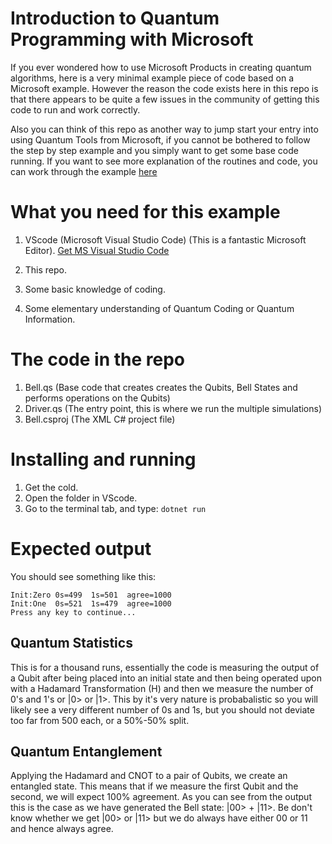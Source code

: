 # Introduction to Quantum Programming with Microsoft

If you ever wondered how to use Microsoft Products in creating quantum algorithms, here is a very minimal example piece of code based on a Microsoft example. However the reason the code exists here in this repo is that there appears to be quite a few issues in the community of getting this code to run and work correctly.

Also you can think of this repo as another way to jump start your entry into using Quantum Tools from Microsoft, if you cannot be bothered to follow the step by step example and you simply want to get some base code running. If you want to see more explanation of the routines and code, you can work through the example [here](https://docs.microsoft.com/en-us/quantum/quantum-writeaquantumprogram?view=qsharp-preview&tabs=tabid-vs2017)

# What you need for this example

1. VScode (Microsoft Visual Studio Code) (This is a fantastic Microsoft Editor). [Get MS Visual Studio Code](https://code.visualstudio.com/download)

2. This repo.
3. Some basic knowledge of coding.
4. Some elementary understanding of Quantum Coding or Quantum Information.

# The code in the repo

1. Bell.qs (Base code that creates creates the Qubits, Bell States and performs operations on the Qubits)
2. Driver.qs (The entry point, this is where we run the multiple simulations)
3. Bell.csproj (The XML C# project file)

# Installing and running

1. Get the cold.
2. Open the folder in VScode.
3. Go to the terminal tab, and type: `dotnet run`

# Expected output

You should see something like this:

```
Init:Zero 0s=499  1s=501  agree=1000
Init:One  0s=521  1s=479  agree=1000
Press any key to continue...
```

## Quantum Statistics

This is for a thousand runs, essentially the code is measuring the output of a Qubit after being placed into an initial state and then being operated upon with a Hadamard Transformation (H) and then we measure the number of 0's and 1's or |0> or |1>. This by it's very nature is probabalistic so you will likely see a very different number of 0s and 1s, but you should not deviate too far from 500 each, or a 50%-50% split.

## Quantum Entanglement

Applying the Hadamard and CNOT to a pair of Qubits, we create an entangled state. This means that if we measure the first Qubit and the second, we will expect 100% agreement. As you can see from the output this is the case as we have generated the Bell state: |00> + |11>. Be don't know whether we get |00> or |11> but we do always have either 00 or 11 and hence always agree. 





















